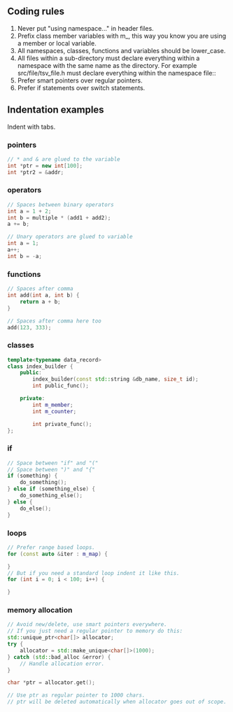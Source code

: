 
## Coding rules
1. Never put "using namespace..." in header files.
2. Prefix class member variables with m_, this way you know you are using a member or local variable.
3. All namespaces, classes, functions and variables should be lower_case.
4. All files within a sub-directory must declare everything within a namespace with the same name as the directory. For example src/file/tsv_file.h must declare everything within the namespace file::
5. Prefer smart pointers over regular pointers.
6. Prefer if statements over switch statements.

## Indentation examples

Indent with tabs.

### pointers
```c++
// * and & are glued to the variable
int *ptr = new int[100];
int *ptr2 = &addr;
```

### operators
```c++
// Spaces between binary operators
int a = 1 + 2;
int b = multiple * (add1 + add2);
a += b;

// Unary operators are glued to variable
int a = 1;
a++;
int b = -a;
```

### functions
```c++
// Spaces after comma
int add(int a, int b) {
    return a + b;
}

// Spaces after comma here too
add(123, 333);
```

### classes
```c++
template<typename data_record>
class index_builder {
    public:
        index_builder(const std::string &db_name, size_t id);
        int public_func();

    private:
        int m_member;
        int m_counter;

        int private_func();
};
```


### if
```c++
// Space between "if" and "("
// Space between ")" and "{"
if (something) {
    do_something();
} else if (something_else) {
    do_something_else();
} else {
    do_else();
}
```

### loops
```c++
// Prefer range based loops.
for (const auto &iter : m_map) {

}
// But if you need a standard loop indent it like this.
for (int i = 0; i < 100; i++) {

} 
```

### memory allocation
```c++
// Avoid new/delete, use smart pointers everywhere.
// If you just need a regular pointer to memory do this:
std::unique_ptr<char[]> allocator;
try {
    allocator = std::make_unique<char[]>(1000);
} catch (std::bad_alloc &error) {
    // Handle allocation error.
}

char *ptr = allocator.get();

// Use ptr as regular pointer to 1000 chars.
// ptr will be deleted automatically when allocator goes out of scope.
```



